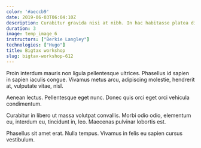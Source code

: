 ```yaml
---
color: '#aeccb9'
date: 2019-06-03T06:04:10Z
description: Curabitur gravida nisi at nibh. In hac habitasse platea dictumst.
duration: 3
image: temp_image_6
instructors: ["Berkie Langley"]
technologies: ["Hugo"]
title: Bigtax workshop
slug: bigtax-workshop-612
---
```

Proin interdum mauris non ligula pellentesque ultrices. Phasellus id sapien in sapien iaculis congue. Vivamus metus arcu, adipiscing molestie, hendrerit at, vulputate vitae, nisl.

Aenean lectus. Pellentesque eget nunc. Donec quis orci eget orci vehicula condimentum.

Curabitur in libero ut massa volutpat convallis. Morbi odio odio, elementum eu, interdum eu, tincidunt in, leo. Maecenas pulvinar lobortis est.

Phasellus sit amet erat. Nulla tempus. Vivamus in felis eu sapien cursus vestibulum.
